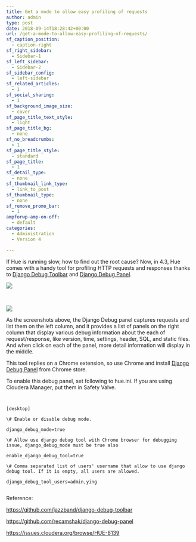 ```yaml
---
title: Get a mode to allow easy profiling of requests
author: admin
type: post
date: 2018-09-14T18:28:42+00:00
url: /get-a-mode-to-allow-easy-profiling-of-requests/
sf_caption_position:
  - caption-right
sf_right_sidebar:
  - Sidebar-1
sf_left_sidebar:
  - Sidebar-2
sf_sidebar_config:
  - left-sidebar
sf_related_articles:
  - 1
sf_social_sharing:
  - 1
sf_background_image_size:
  - cover
sf_page_title_text_style:
  - light
sf_page_title_bg:
  - none
sf_no_breadcrumbs:
  - 1
sf_page_title_style:
  - standard
sf_page_title:
  - 1
sf_detail_type:
  - none
sf_thumbnail_link_type:
  - link_to_post
sf_thumbnail_type:
  - none
sf_remove_promo_bar:
  - 1
ampforwp-amp-on-off:
  - default
categories:
  - Administration
  - Version 4

---
```

<span style="font-weight: 400;">If Hue is running slow, how to find out the root cause? Now, in 4.3, Hue comes with a handy tool for profiling HTTP requests and responses thanks to </span>[<span style="font-weight: 400;">Django Debug Toolbar</span>][1] <span style="font-weight: 400;">and </span>[<span style="font-weight: 400;">Django Debug Panel</span>][2]<span style="font-weight: 400;">.</span>

<img class="" /><img class="" /><img class="" />[<img class="aligncenter wp-image-5551" src="https://cdn.gethue.com/uploads/2018/09/image1.png"/>][3]

&nbsp;

[<img class="aligncenter wp-image-5552" src="https://cdn.gethue.com/uploads/2018/09/image2.png"/>][4]

<span style="font-weight: 400;">As the screenshots above, the Django Debug panel captures requests and list them on the left column, and it provides a list of panels on the right column that display various debug information about the each of request/response, like version, time, settings, header, SQL, and static files. And when click on each of the panel, more detail information will display in the middle.</span>

<span style="font-weight: 400;">This tool replies on a Chrome extension, so use Chrome and install </span>[<span style="font-weight: 400;">Django Debug Panel</span>][5] <span style="font-weight: 400;">from Chrome store.</span>

<span style="font-weight: 400;">To enable this debug panel, set following to hue.ini. If you are using Cloudera Manager, put them in Safety Valve.</span>

<pre><code class="bash">

[desktop]

\# Enable or disable debug mode.

django_debug_mode=true

\# Allow use django debug tool with Chrome browser for debugging issue, django_debug_mode must be true also

enable_django_debug_tool=true

\# Comma separated list of users' username that allow to use django debug tool. If it is empty, all users are allowed.

django_debug_tool_users=admin,ying

</code></pre>

Reference:

[<span style="font-weight: 400;">https://github.com/jazzband/django-debug-toolbar</span>][1]

[<span style="font-weight: 400;">https://github.com/recamshak/django-debug-panel</span>][2]

[<span style="font-weight: 400;">https://issues.cloudera.org/browse/HUE-8139</span>][6]

 [1]: https://github.com/jazzband/django-debug-toolbar
 [2]: https://github.com/recamshak/django-debug-panel
 [3]: https://cdn.gethue.com/uploads/2018/09/image1.png
 [4]: https://cdn.gethue.com/uploads/2018/09/image2.png
 [5]: https://chrome.google.com/webstore/detail/django-debug-panel/nbiajhhibgfgkjegbnflpdccejocmbbn
 [6]: https://issues.cloudera.org/browse/HUE-8139
